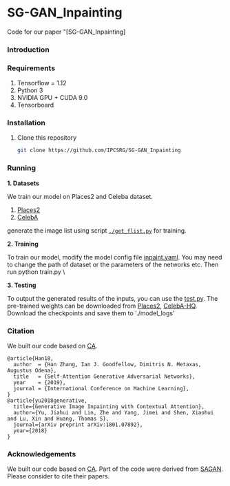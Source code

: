 # SG-GAN_Inpainting
Code for our paper "[SG-GAN_Inpainting] 

### Introduction


### Requirements

1. Tensorflow = 1.12
2. Python 3
3. NVIDIA GPU + CUDA 9.0
4. Tensorboard


### Installation

1. Clone this repository

   ```bash
   git clone https://github.com/IPCSRG/SG-GAN_Inpainting
   ```
   
### Running

**1.   Datasets**

We train our model on Places2 and Celeba dataset.

1. [Places2](http://places2.csail.mit.edu)
2. [CelebA](http://mmlab.ie.cuhk.edu.hk/projects/CelebA.html) 

generate the image list using script  [`./get_flist.py`](./get_flist.py) for training.

**2.   Training**

To train our model, modify the model config file [inpaint.yaml](inpaint.yaml). You may need to change the path of dataset or the parameters of the networks etc. Then run python train.py \

**3.   Testing**

To output the generated results of the inputs, you can use the [test.py](test.py).  The pre-trained weights can be downloaded from [Places2](), [CelebA-HQ](). Download the checkpoints and save them to './model_logs'

### Citation

We built our code based on [CA](https://github.com/JiahuiYu/generative_inpainting).

```
@article{Han18,
  author  = {Han Zhang, Ian J. Goodfellow, Dimitris N. Metaxas, Augustus Odena},
  title   = {Self-Attention Generative Adversarial Networks},
  year    = {2019},
  journal = {International Conference on Machine Learning},
}
@article{yu2018generative,
  title={Generative Image Inpainting with Contextual Attention},
  author={Yu, Jiahui and Lin, Zhe and Yang, Jimei and Shen, Xiaohui and Lu, Xin and Huang, Thomas S},
  journal={arXiv preprint arXiv:1801.07892},
  year={2018}
}
```


### Acknowledgements

We built our code based on [CA](https://github.com/JiahuiYu/generative_inpainting). Part of the code were derived from [SAGAN](https://github.com/brain-research/self-attention-gan). Please consider to cite their papers. 
